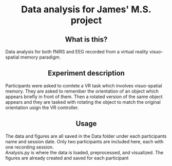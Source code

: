<h1 align="center" > Data analysis for James' M.S. project </h1>

<h2 align="center" > What is this? </h2>
<div> Data analysis for both fNIRS and EEG recorded from a virtual reality visuo-spatial memory paradigm. </div> 

<h2 align="center" > Experiment description </h2>
Participants were asked to comlete a VR task which involves visuo-spatial memory. They are asked to remember the orientation of an object which appears briefly in front of them. Then a rotated version of the same object appears and they are tasked with rotating the object to match the original orientation usign the VR controller.

<h2 align="center" > Usage </h2>
<div> The data and figures are all saved in the Data folder under each participants name and session date. Only two participants are included here, each with one recording session. </div> 
<div> Analysis.py is where the data is loaded, preprocessed, and visualized. The figures are already created and saved for each participant </div> 
